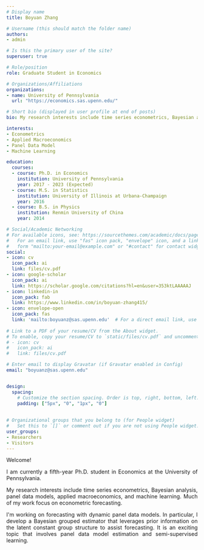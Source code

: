 ```yaml
---
# Display name
title: Boyuan Zhang

# Username (this should match the folder name)
authors:
- admin

# Is this the primary user of the site?
superuser: true

# Role/position
role: Graduate Student in Economics

# Organizations/Affiliations
organizations:
- name: University of Pennsylvania
  url: "https://economics.sas.upenn.edu/"

# Short bio (displayed in user profile at end of posts)
bio: My research interests include time series econometrics, Bayesian analysis, panel data model, applied macroeconomics, and machine learning.

interests:
- Econometrics
- Applied Macroeconomics
- Panel Data Model
- Machine Learning

education:
  courses:
  - course: Ph.D. in Economics
    institution: University of Pennsylvania
    year: 2017 - 2023 (Expected)
  - course: M.S. in Statistics
    institution: University of Illinois at Urbana-Champaign
    year: 2016
  - course: B.S. in Physics
    institution: Renmin University of China
    year: 2014

# Social/Academic Networking
# For available icons, see: https://sourcethemes.com/academic/docs/page-builder/#icons
#   For an email link, use "fas" icon pack, "envelope" icon, and a link in the
#   form "mailto:your-email@example.com" or "#contact" for contact widget.
social:
- icon: cv
  icon_pack: ai
  link: files/cv.pdf
- icon: google-scholar
  icon_pack: ai
  link: https://scholar.google.com/citations?hl=en&user=353ktLAAAAAJ
- icon: linkedin-in
  icon_pack: fab
  link: https://www.linkedin.com/in/boyuan-zhang415/
- icon: envelope-open
  icon_pack: fas
  link: 'mailto:boyuanz@sas.upenn.edu'  # For a direct email link, use "mailto:test@example.org".
  
# Link to a PDF of your resume/CV from the About widget.
# To enable, copy your resume/CV to `static/files/cv.pdf` and uncomment the lines below.
# - icon: cv
#   icon_pack: ai
#   link: files/cv.pdf

# Enter email to display Gravatar (if Gravatar enabled in Config)
email: "boyuanz@sas.upenn.edu"


design:
  spacing:
    # Customize the section spacing. Order is top, right, bottom, left.
    padding: ["5px", "0", "1px", "0"]
    
    
# Organizational groups that you belong to (for People widget)
#   Set this to `[]` or comment out if you are not using People widget.
user_groups:
- Researchers
- Visitors
---
```


<DIV align="justify">
  
Welcome!

I am currently a fifth-year Ph.D. student in Economics at the University of Pennsylvania. 

My research interests include time series econometrics, Bayesian analysis, panel data models, applied macroeconomics, and machine learning. Much of my work focus on  econometric forecasting. 

I'm working on forecasting with dynamic panel data models. In particular, I develop a Bayesian grouped estimator that leverages prior information on the latent constant group structure to assist forecasting. It is an exciting topic that involves panel data model estimation and semi-supervised learning.

</DIV>
